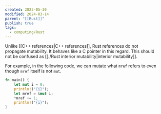 ```yaml
---
created: 2023-05-30
modified: 2024-03-14
parent: "[[Rust]]"
publish: true
tags:
  - computing/Rust
---
```


Unlike [[C++ references|C++ references]], Rust references do not propagate mutability. It behaves like a C pointer in this regard. This should not be confused as [[./Rust interior mutability|interior mutability]].

For example, in the following code, we can mutate what `mref` refers to even though `mref` itself is not `mut`.
```rust
fn main() {
    let mut i = 0;
    println!("{i}");
    let mref = &mut i;
    *mref += 1;
    println!("{i}");
}
```
